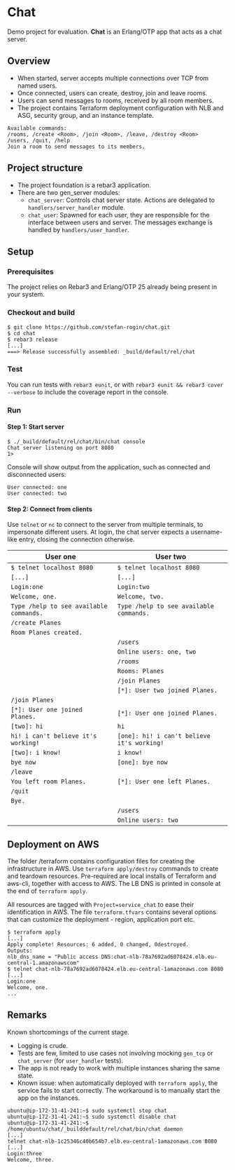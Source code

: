 # Chat

Demo project for evaluation. __Chat__ is an Erlang/OTP app that acts as a chat server.

## Overview

- When started, server accepts multiple connections over TCP from named users.
- Once connected, users can create, destroy, join and leave rooms. 
- Users can send messages to rooms, received by all room members.
- The project contains Terraform deployment configuration with NLB and ASG, security group, and an instance template.

```
Available commands:
/rooms, /create <Room>, /join <Room>, /leave, /destroy <Room>
/users, /quit, /help
Join a room to send messages to its members.
```

## Project structure

- The project foundation is a rebar3 application.
- There are two gen_server modules:
    - `chat_server`: Controls chat server state. Actions are delegated to `handlers/server_handler` module.
    - `chat_user`: Spawned for each user, they are responsible for the interface between users and server. The messages exchange is handled by `handlers/user_handler`.

## Setup

### Prerequisites
The project relies on Rebar3 and Erlang/OTP 25 already being present in your system.

### Checkout and build

    $ git clone https://github.com/stefan-rogin/chat.git
    $ cd chat
    $ rebar3 release
    [...]
    ===> Release successfully assembled: _build/default/rel/chat

### Test

You can run tests with `rebar3 eunit`, or with `rebar3 eunit && rebar3 cover --verbose` to include the coverage report in the console.

### Run

#### Step 1: Start server

    $ ./_build/default/rel/chat/bin/chat console
    Chat server listening on port 8080
    1>
 
 Console will show output from the application, such as connected and disconnected users:

    User connected: one
    User connected: two

#### Step 2: Connect from clients

Use `telnet` or `nc` to connect to the server from multiple terminals, to impersonate different users. At login, the chat server expects a username-like entry, closing the connection otherwise.

| **User one**                                | **User two**                                  |
|---------------------------------------------|-----------------------------------------------|
| `$ telnet localhost 8080`                   | `$ telnet localhost 8080`                     |
| `[...]`                                     | `[...]`                                       |
| `Login:one`                                 | `Login:two`                                   |
| `Welcome, one.`                             | `Welcome, two.`                               |
| `Type /help to see available commands.`     | `Type /help to see available commands.`       |
| `/create Planes`                            |                                               |
| `Room Planes created.`                      |                                               |
|                                             | `/users`                                      |
|                                             | `Online users: one, two`                      |
|                                             | `/rooms`                                      |
|                                             | `Rooms: Planes`                               |
|                                             | `/join Planes`                                |
|                                             | `[*]: User two joined Planes.`                |
| `/join Planes`                              |                                               |
| `[*]: User one joined Planes.`              | `[*]: User one joined Planes.`                |
| `[two]: hi`                                 | `hi`                                          |
| `hi! i can't believe it's working!`         | `[one]: hi! i can't believe it's working!`    |
| `[two]: i know!`                            | `i know!`                                     |
| `bye now`                                   | `[one]: bye now`                              |
| `/leave`                                    |                                               |
| `You left room Planes.`                     | `[*]: User one left Planes.`                  |
| `/quit`                                     |                                               |
| `Bye.`                                      |                                               |
|                                             | `/users`                                      |
|                                             | `Online users: two`                           |


## Deployment on AWS

The folder /terraform contains configuration files for creating the infrastructure in AWS. Use `terraform apply/destroy` commands to create and teardown resources. Pre-required are local installs of Terraform and aws-cli, together with access to AWS. The LB DNS is printed in console at the end of `terraform apply`.

All resources are tagged with `Project=service_chat` to ease their identification in AWS. The file `terraform.tfvars` contains several options that can customize the deployment - region, application port etc.

```
$ terraform apply
[...]
Apply complete! Resources: 6 added, 0 changed, 0destroyed.
Outputs:
nlb_dns_name = "Public access DNS:chat-nlb-78a7692ad6078424.elb.eu-central-1.amazonawscom"
$ telnet chat-nlb-78a7692ad6078424.elb.eu-central-1amazonaws.com 8080
[...]
Login:one
Welcome, one.
...
```

## Remarks

Known shortcomings of the current stage.

- Logging is crude.
- Tests are few, limited to use cases not involving mocking `gen_tcp` or `chat_server` (for `user_handler` tests).
- The app is not ready to work with multiple instances sharing the same state.
- Known issue: when automatically deployed with `terraform apply`, the service fails to start correctly. The workaround is to manually start the app on the instances. 

```
ubuntu@ip-172-31-41-241:~$ sudo systemctl stop chat
ubuntu@ip-172-31-41-241:~$ sudo systemctl disable chat
ubuntu@ip-172-31-41-241:~$ /home/ubuntu/chat/_builddefault/rel/chat/bin/chat daemon
[...]
telnet chat-nlb-1c25346c40b654b7.elb.eu-central-1amazonaws.com 8080
[...]
Login:three
Welcome, three.
```